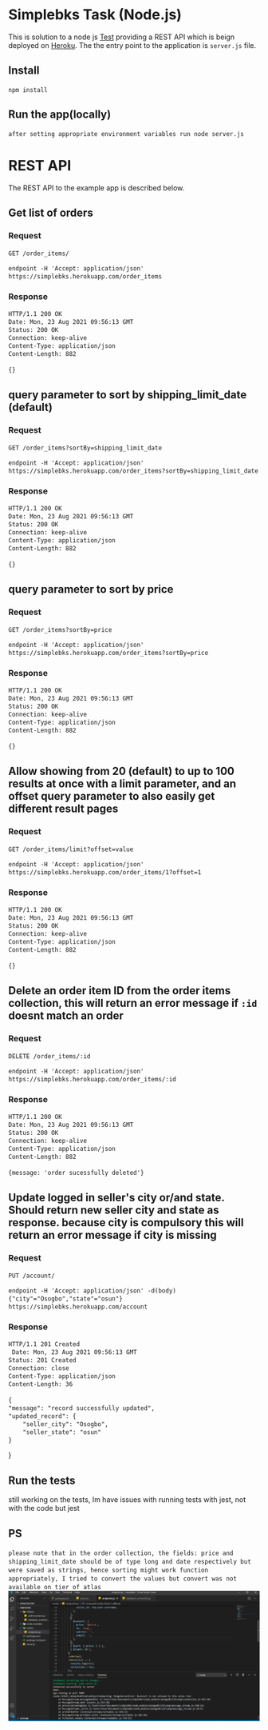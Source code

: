 # Simplebks Task (Node.js)

This is solution to a node js [Test](https://www.notion.so/Task-Node-js-e5ff906068ac4b8abc245d33e7db5278) providing a REST
API which is beign deployed on [Heroku](https://simplebks.herokuapp.com). The the entry point to the application is `server.js` file.

## Install

    npm install

## Run the app(locally)

    after setting appropriate environment variables run node server.js

# REST API

The REST API to the example app is described below.

## Get list of orders

### Request

`GET /order_items/`

    endpoint -H 'Accept: application/json' https://simplebks.herokuapp.com/order_items

### Response

    HTTP/1.1 200 OK
    Date: Mon, 23 Aug 2021 09:56:13 GMT
    Status: 200 OK
    Connection: keep-alive
    Content-Type: application/json
    Content-Length: 882

    {}

## query parameter to sort by shipping_limit_date (default)

### Request

`GET /order_items?sortBy=shipping_limit_date`

    endpoint -H 'Accept: application/json' https://simplebks.herokuapp.com/order_items?sortBy=shipping_limit_date

### Response

    HTTP/1.1 200 OK
    Date: Mon, 23 Aug 2021 09:56:13 GMT
    Status: 200 OK
    Connection: keep-alive
    Content-Type: application/json
    Content-Length: 882

    {}

## query parameter to sort by price

### Request

`GET /order_items?sortBy=price`

    endpoint -H 'Accept: application/json' https://simplebks.herokuapp.com/order_items?sortBy=price

### Response

    HTTP/1.1 200 OK
    Date: Mon, 23 Aug 2021 09:56:13 GMT
    Status: 200 OK
    Connection: keep-alive
    Content-Type: application/json
    Content-Length: 882

    {}

## Allow showing from 20 (default) to up to 100 results at once with a limit parameter, and an offset query parameter to also easily get different result pages

### Request

`GET /order_items/limit?offset=value`

    endpoint -H 'Accept: application/json' https://simplebks.herokuapp.com/order_items/1?offset=1

### Response

    HTTP/1.1 200 OK
    Date: Mon, 23 Aug 2021 09:56:13 GMT
    Status: 200 OK
    Connection: keep-alive
    Content-Type: application/json
    Content-Length: 882

    {}

## Delete an order item ID from the order items collection, this will return an error message if `:id` doesnt match an order

### Request

`DELETE /order_items/:id`

    endpoint -H 'Accept: application/json' https://simplebks.herokuapp.com/order_items/:id

### Response

    HTTP/1.1 200 OK
    Date: Mon, 23 Aug 2021 09:56:13 GMT
    Status: 200 OK
    Connection: keep-alive
    Content-Type: application/json
    Content-Length: 882

    {message: 'order sucessfully deleted'}

## Update logged in seller's city or/and state. Should return new seller city and state as response. because city is compulsory this will return an error message if city is missing

### Request

`PUT /account/`

    endpoint -H 'Accept: application/json' -d(body) {"city"="Osogbo","state"="osun"} https://simplebks.herokuapp.com/account

### Response

    HTTP/1.1 201 Created
     Date: Mon, 23 Aug 2021 09:56:13 GMT
    Status: 201 Created
    Connection: close
    Content-Type: application/json
    Content-Length: 36

    {
    "message": "record successfully updated",
    "updated_record": {
        "seller_city": "Osogbo",
        "seller_state": "osun"
    }

}

## Run the tests

still working on the tests, Im have issues with running tests with jest, not with the code but jest

## PS

`please note that in the order collection, the fields: price and shipping_limit_date should be of type long and date respectively but were saved as strings, hence sorting might work function appropriately, I tried to convert the values but convert was not available on tier of atlas`
![error](helpers/error.png)
